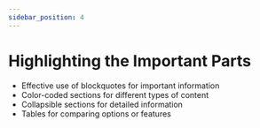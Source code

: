 ```yaml
---
sidebar_position: 4
---
```


# Highlighting the Important Parts

- Effective use of blockquotes for important information
- Color-coded sections for different types of content
- Collapsible sections for detailed information
- Tables for comparing options or features
